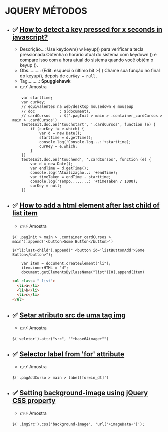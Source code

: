 # JQUERY MÉTODOS



- ## ✅ [How to detect a key pressed for x seconds in javascript?](https://stackoverflow.com/questions/25134224/how-to-detect-a-key-pressed-for-x-seconds-in-javascript)

    - Descrição...: Use keydown() w keyup() para verificar a tecla pressionada.Obtenha o horário atual do sistema com keydown () e compare isso com a hora atual do sistema quando você obtém o keyup ().
    - Obs.........: (Edit: esqueci o último bit :-) ) Chame sua função no final do keyup(), depois de `curKey = null.`
    - Tag.........: **Spuggiehawk**
    - 👉⚡ Amostra
    ``` JS
        var starttime;
        var curKey;
        // equivalentes na web/desktop mousedown e mouseup
        // doc           : $(document),
        // cardCursos    : $('.pagInit > main > .container_cardCursos > main > .cardCursos')
        testeInit.doc.on('touchstart', '.cardCursos', function (e) {
            if (curKey != e.which) {
                var d = new Date();
                starttime = d.getTime();
                console.log('Console.log...:'+starttime);
                curKey = e.which;
            }
        })
        testeInit.doc.on('touchend', '.cardCursos', function (e) {
            var d = new Date();
            var endTime = d.getTime();
            console.log('Atualização..: '+endTime);
            var timeTaken = endTime - starttime;
            console.log('Tempo........: '+timeTaken / 1000);
            curKey = null;
        })
    ```


- ## ✅ [How to add a html element after last child of list item](https://stackoverflow.com/questions/52091055/how-to-add-a-html-element-after-last-child-of-list-item/52091337)

    - 👉⚡ Amostra

    `$('.pagInit > main > .container_cardCursos > main').append('<button>Some Button</button>') `

    `$("li:last-child").append(" <button id='listButtonAdd'>Some Button</button>");`

    ``` JS
        var item = document.createElement("li");
        item.innerHTML = "d";
        document.getElementsByClassName("list")[0].append(item)
    ```

    ```html
    <ul class= " list">
      <li>a</li>
      <li>b</li>
      <li>c</li>
    </ul>
    ```

 - ## ✅ [Setar atributo src de uma tag img]()

    - 👉⚡ Amostra

    `$('seletor').attr("src", ""+base64image+"")`


 - ## ✅ [Selector label from 'for' attribute](https://stackoverflow.com/questions/2599627/how-to-select-label-for-xyz-in-css)

    - 👉⚡ Amostra

    `$('.pagAddCurso > main > label[for=in_dt]')`

 - ## ✅ [Setting background-image using jQuery CSS property](https://stackoverflow.com/questions/512054/setting-background-image-using-jquery-css-property)

    - 👉⚡ Amostra

    `$('.imgSrc').css('background-image', 'url('+imageData+')');`
